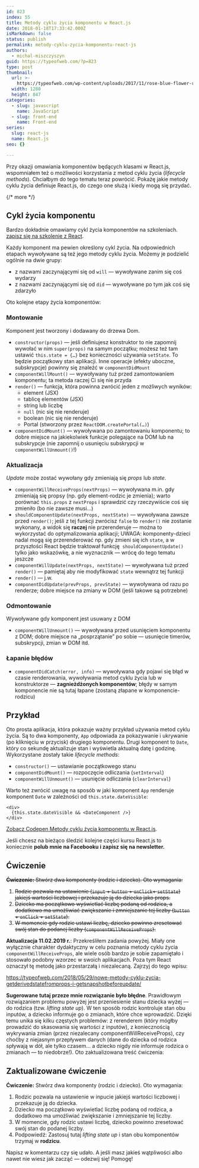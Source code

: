 ```yaml
---
id: 823
index: 55
title: Metody cyklu życia komponentu w React.js
date: 2018-01-18T17:33:42.000Z
isMarkdown: false
status: publish
permalink: metody-cyklu-zycia-komponentu-react-js
authors:
  - michal-miszczyszyn
guid: https://typeofweb.com/?p=823
type: post
thumbnail:
  url: >-
    https://typeofweb.com/wp-content/uploads/2017/11/rose-blue-flower-rose-blooms-67636.jpeg
  width: 1280
  height: 847
categories:
  - slug: javascript
    name: JavaScript
  - slug: front-end
    name: Front-end
series:
  slug: react-js
  name: React.js
seo: {}

---
```

Przy okazji omawiania komponentów będących klasami w React.js, wspomniałem też o możliwości korzystania z metod cyklu życia (<em>lifecycle methods</em>). Chciałbym do tego tematu teraz powrócić. Pokażę jakie metody cyklu życia definiuje React.js, do czego one służą i kiedy mogą się przydać.

{/* more */}

<h2>Cykl życia komponentu</h2>

Bardzo dokładnie omawiamy cykl życia komponentów na szkoleniach. <a href="https://szkolenia.typeofweb.com/" target="_blank">zapisz się na szkolenie z React</a>.

Każdy komponent ma pewien określony cykl życia. Na odpowiednich etapach wywoływane są też jego metody cyklu życia. Możemy je podzielić ogólnie na dwie grupy:

<ul>
    <li>z nazwami zaczynającymi się od <code>will</code> — wywoływane zanim się coś wydarzy</li>
    <li>z nazwami zaczynającymi się od <code>did</code> — wywoływane po tym jak coś się zdarzyło</li>
</ul>

Oto kolejne etapy życia komponentów:

<h3>Montowanie</h3>

Komponent jest tworzony i dodawany do drzewa Dom.

<ul>
    <li><code>constructor(props)</code> — jeśli definiujesz konstruktor to nie zapomnij wywołać w nim <code>super(props)</code> na samym początku; możesz też tam ustawić <code>this.state = {…}</code> bez konieczności używania <code>setState</code>. To będzie początkowy stan aplikacji. Inne operacje (efekty uboczne, subskrypcje) powinny się znaleźć w <code>componentDidMount</code></li>
    <li><code>componentWillMount()</code> — wywoływany tuż przed zamontowaniem komponentu; ta metoda raczej Ci się nie przyda</li>
    <li><code>render()</code> — funkcja, która powinna zwrócić jeden z możliwych wyników:
<ul>
    <li>element (JSX)</li>
    <li>tablicę elementów (JSX)</li>
    <li>string lub liczbę</li>
    <li><code>null</code> (nic się nie renderuje)</li>
    <li>boolean (nic się nie renderuje)</li>
    <li>Portal (stworzony przez <code>ReactDOM.createPortal(…)</code>)</li>
</ul>
</li>
    <li><code>componentDidMount()</code> — wywoływana po zamontowaniu komponentu; to dobre miejsce na jakiekolwiek funkcje polegające na DOM lub na subskrypcje (nie zapomnij o usunięciu subskrypcji w <code>componentWillUnmount()</code>!)</li>
</ul>

<h3>Aktualizacja</h3>

<em>Update</em> może zostać wywołany gdy zmieniają się <em>props</em> lub <em>state</em>.

<ul>
    <li><code>componentWillReceiveProps(nextProps)</code> — wywoływana m.in. gdy zmieniają się propsy (np. gdy element-rodzic je zmienia); warto porównać <code>this.props</code> z <code>nextProps</code> i sprawdzić czy rzeczywiście coś się zmieniło (bo nie zawsze musi…)</li>
    <li><code>shouldComponentUpdate(nextProps, nextState)</code> — wywoływana zawsze przed <code>render()</code>; jeśli z tej funkcji zwrócisz <code>false</code> to <code>render()</code> nie zostanie wykonany, a widok się <strong>raczej</strong><strong> </strong>nie przerenderuje — można to wykorzystać do optymalizowania aplikacji; UWAGA: komponenty-dzieci nadal mogą się przerenderować np. gdy zmieni się ich <code>state</code>, a w przyszłości React będzie traktował funkcję  <code>shouldComponentUpdate()</code> tylko jako wskazówkę, a nie wyznacznik — wrócę do tego tematu jeszcze</li>
    <li><code>componentWillUpdate(nextProps, nextState)</code> — wywoływana tuż przed <code>render()</code> — pamiętaj aby nie modyfikować <code>state</code> wewnątrz tej funkcji</li>
    <li><code>render()</code> — j.w.</li>
    <li><code>componentDidUpdate(prevProps, prevState)</code> — wywoływana od razu po renderze; dobre miejsce na zmiany w DOM (jeśli takowe są potrzebne)</li>
</ul>

<h3>Odmontowanie</h3>

Wywoływane gdy komponent jest usuwany z DOM

<ul>
    <li><code>componentWillUnmount()</code> — wywoływana przed usunięciem komponentu z DOM; dobre miejsce na „posprzątanie” po sobie — usunięcie timerów, subskrypcji, zmian w DOM itd.</li>
</ul>

<h3>Łapanie błędów</h3>

<ul>
    <li><code>componentDidCatch(error, info)</code> — wywoływana gdy pojawi się błąd w czasie renderowania, wywoływania metod cyklu życia lub w konstruktorze — <strong>zagnieżdżonych komponentów</strong>; błędy w samym komponencie nie są tutaj łapane (zostaną złapane w komponencie-rodzicu)</li>
</ul>

<h2>Przykład</h2>

Oto prosta aplikacja, która pokazuje ważny przykład używania metod cyklu życia. Są to dwa komponenty, <code>App</code> odpowiada za pokazywanie i ukrywanie (po kliknięciu w przycisk) drugiego komponentu. Drugi komponent to <code>Date</code>, który co sekundę aktualizuje stan i wyświetla aktualną datę i godzinę. Wykorzystane zostały takie <em>lifecycle methods</em>:

<ul>
    <li><code>constructor()</code> — ustawianie początkowego stanu</li>
    <li><code>componentDidMount()</code> — rozpoczęcie odliczania (<code>setInterval</code>)</li>
    <li><code>componentWillUnmount()</code> — usunięcie odliczania (<code>clearInterval</code>)</li>
</ul>

Warto też zwrócić uwagę na sposób w jaki komponent <code>App</code> renderuje komponent <code>Date</code> w zależności od <code>this.state.dateVisible</code>:

<pre class="language-jsx"><code>&lt;div&gt;
  {this.state.dateVisible &amp;&amp; &lt;DateComponent /&gt;}
&lt;/div&gt;</code></pre>

<CodepenWidget height="265" themeId="0" slugHash="yPqLpm" defaultTab="js,result" user="mmiszy" embedVersion="2" penTitle="Metody cyklu życia komponentu w React.js"><a href="http://codepen.io/mmiszy/pen/yPqLpm/">Zobacz Codepen Metody cyklu życia komponentu w React.js</a>.</CodepenWidget>

Jeśli chcesz na bieżąco śledzić kolejne części kursu React.js to koniecznie <strong>polub mnie na Facebooku i zapisz się na newsletter.</strong>

<NewsletterForm />

<FacebookPageWidget />

<h2>Ćwiczenie</h2>

<del datetime="2019-02-11T15:45:22.846Z"><strong>Ćwiczenie:</strong> Stwórz dwa komponenty (rodzic i dziecko). Oto wymagania:</del>

<ol>
    <li><del datetime="2019-02-11T15:45:22.846Z">Rodzic pozwala na ustawienie (<code>input</code> + <code>button</code> + <code>onClick</code>+ <code>setState</code>) jakiejś wartości liczbowej i przekazuje ją do dziecka jako props.</del></li>
    <li><del datetime="2019-02-11T15:45:22.846Z">Dziecko ma początkowo wyświetlać liczbę podaną od rodzica, a dodatkowo ma umożliwiać zwiększanie i zmniejszanie tej liczby (<code>button</code><span style="text-indent: 0em;"> + </span><code>onClick</code><span style="text-indent: 0em;"> + </span><code>setState</code><span style="text-indent: 0em;">).</span></del></li>
    <li><del datetime="2019-02-11T15:45:22.846Z"><span style="text-indent: 0em;">W momencie gdy rodzic ustawi liczbę, dziecko powinno zresetować swój stan do podanej liczby (</span><code>componentWillReceiveProps</code><span style="text-indent: 0em;">).</span></del></li>
</ol>

<strong>Aktualizacja 11.02.2019 r.</strong>: Przekreśliłem zadania powyżej. Miały one wyłącznie charakter dydaktyczny w celu poznania metody cyklu życia <code>componentWillReceiveProps</code>, ale wiele osób bardzo je sobie zapamiętało i stosowało podobny wzorzec w swoich aplikacjach. Poza tym React oznaczył tę metodę jako przestarzałą i niezalecaną. Zajrzyj do tego wpisu:

https://typeofweb.com/2018/05/29/nowe-metody-cyklu-zycia-getderivedstatefromprops-i-getsnapshotbeforeupdate/

<strong>Sugerowane tutaj przeze mnie rozwiązanie było błędne</strong>. Prawidłowym rozwiązaniem problemu powyżej jest przeniesienie stanu dziecka wyżej — do rodzica (tzw. <em>lifting state up</em>). W ten sposób rodzic kontroluje stan obu inputów, a dziecko informuje go o zmianach, które chce wprowadzić. Dzięki temu unika się kilku częstych problemów: z rerenderem (który mógłby prowadzić do skasowania się wartości z inputów), z koniecznością wykrywania zmian (przez niezalecany componentWillReceiveProps), czy choćby z niejasnym przepływem danych (dane do dziecka od rodzica spływają w dół, ale tylko czasem… a dziecko nigdy nie informuje rodzica o zmianach — to niedobrze!). Oto zaktualizowana treść ćwiczenia:

<h2>Zaktualizowane ćwiczenie</h2>

<strong>Ćwiczenie:</strong> Stwórz dwa komponenty (rodzic i dziecko). Oto wymagania:

<ol>
    <li>Rodzic pozwala na ustawienie w inpucie jakiejś wartości liczbowej i przekazuje ją do dziecka.</li>
    <li>Dziecko ma początkowo wyświetlać liczbę podaną od rodzica, a dodatkowo ma umożliwiać zwiększanie i zmniejszanie tej liczby.</li>
    <li>W momencie, gdy rodzic ustawi liczbę, dziecko powinno zresetować swój stan do podanej liczby.</li>
    <li>Podpowiedź: Zastosuj tutaj <em>lifting state up</em> i stan obu komponentów trzymaj w <strong>rodzicu</strong>.</li>
</ol>

Napisz w komentarzu czy się udało. A jeśli masz jakieś wątpliwości albo nawet nie wiesz jak zacząć — odezwij się! Pomogę!

